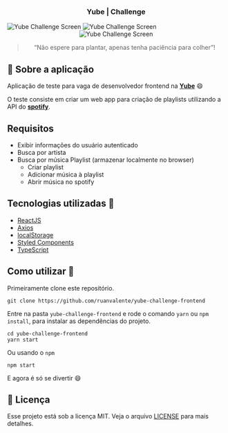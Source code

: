 <h3 align="center">
  Yube | Challenge
</h3>

<img src="https://i.postimg.cc/htQN9xMT/screen1.png" alt="Yube Challenge Screen"/>

<img src="https://i.postimg.cc/L4yWwvbj/screen2.png" alt="Yube Challenge Screen"/>

<div align="center">
  <img src="https://i.postimg.cc/CLz2gD3X/screen4.png" alt="Yube Challenge Screen"/>
</div>
<blockquote align="center">“Não espere para plantar, apenas tenha paciência para colher”!</blockquote>

## :rocket: Sobre a aplicação

Aplicação de teste para vaga de desenvolvedor frontend na **[Yube](https://yube.com.br)**
:smile:

O teste consiste em criar um web app para criação de playlists utilizando a API do **[spotify](https://developer.spotify.com/documentation/web-api/)**.

## Requisitos

- Exibir informações do usuário autenticado
- Busca por artista
- Busca por música
  Playlist (armazenar localmente no browser)
  - Criar playlist
  - Adicionar música à playlist
  - Abrir música no spotify

## Tecnologias utilizadas :memo:

- [ReactJS](https://reactjs.org/)
- [Axios](https://github.com/axios/axios)
- [localStorage](https://developer.mozilla.org/en-US/docs/Web/API/Window/localStorage)
- [Styled Components](https://styled-components.com)
- [TypeScript](https://www.typescriptlang.org)

## Como utilizar 🤔

Primeiramente clone este repositório.

```
git clone https://github.com/ruanvalente/yube-challenge-frontend
```

Entre na pasta `yube-challenge-frontend` e rode o comando `yarn` ou `npm install`, para instalar as dependências do projeto.

```
cd yube-challenge-frontend
yarn start
```

Ou usando o `npm`

```
npm start
```

E agora é só se divertir :smile:

## :memo: Licença

Esse projeto está sob a licença MIT. Veja o arquivo [LICENSE](LICENSE) para mais detalhes.
